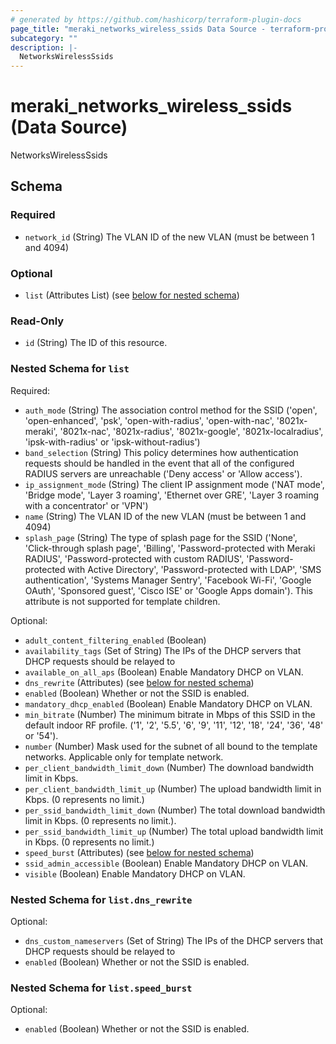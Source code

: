 ```yaml
---
# generated by https://github.com/hashicorp/terraform-plugin-docs
page_title: "meraki_networks_wireless_ssids Data Source - terraform-provider-meraki"
subcategory: ""
description: |-
  NetworksWirelessSsids
---
```


# meraki_networks_wireless_ssids (Data Source)

NetworksWirelessSsids



<!-- schema generated by tfplugindocs -->
## Schema

### Required

- `network_id` (String) The VLAN ID of the new VLAN (must be between 1 and 4094)

### Optional

- `list` (Attributes List) (see [below for nested schema](#nestedatt--list))

### Read-Only

- `id` (String) The ID of this resource.

<a id="nestedatt--list"></a>
### Nested Schema for `list`

Required:

- `auth_mode` (String) The association control method for the SSID ('open', 'open-enhanced', 'psk', 'open-with-radius', 'open-with-nac', '8021x-meraki', '8021x-nac', '8021x-radius', '8021x-google', '8021x-localradius', 'ipsk-with-radius' or 'ipsk-without-radius')
- `band_selection` (String) This policy determines how authentication requests should be handled in the event that all of the configured RADIUS servers are unreachable ('Deny access' or 'Allow access').
- `ip_assignment_mode` (String) The client IP assignment mode ('NAT mode', 'Bridge mode', 'Layer 3 roaming', 'Ethernet over GRE', 'Layer 3 roaming with a concentrator' or 'VPN')
- `name` (String) The VLAN ID of the new VLAN (must be between 1 and 4094)
- `splash_page` (String) The type of splash page for the SSID ('None', 'Click-through splash page', 'Billing', 'Password-protected with Meraki RADIUS', 'Password-protected with custom RADIUS', 'Password-protected with Active Directory', 'Password-protected with LDAP', 'SMS authentication', 'Systems Manager Sentry', 'Facebook Wi-Fi', 'Google OAuth', 'Sponsored guest', 'Cisco ISE' or 'Google Apps domain'). This attribute is not supported for template children.

Optional:

- `adult_content_filtering_enabled` (Boolean)
- `availability_tags` (Set of String) The IPs of the DHCP servers that DHCP requests should be relayed to
- `available_on_all_aps` (Boolean) Enable Mandatory DHCP on VLAN.
- `dns_rewrite` (Attributes) (see [below for nested schema](#nestedatt--list--dns_rewrite))
- `enabled` (Boolean) Whether or not the SSID is enabled.
- `mandatory_dhcp_enabled` (Boolean) Enable Mandatory DHCP on VLAN.
- `min_bitrate` (Number) The minimum bitrate in Mbps of this SSID in the default indoor RF profile. ('1', '2', '5.5', '6', '9', '11', '12', '18', '24', '36', '48' or '54').
- `number` (Number) Mask used for the subnet of all bound to the template networks. Applicable only for template network.
- `per_client_bandwidth_limit_down` (Number) The download bandwidth limit in Kbps.
- `per_client_bandwidth_limit_up` (Number) The upload bandwidth limit in Kbps. (0 represents no limit.)
- `per_ssid_bandwidth_limit_down` (Number) The total download bandwidth limit in Kbps. (0 represents no limit.).
- `per_ssid_bandwidth_limit_up` (Number) The total upload bandwidth limit in Kbps. (0 represents no limit.)
- `speed_burst` (Attributes) (see [below for nested schema](#nestedatt--list--speed_burst))
- `ssid_admin_accessible` (Boolean) Enable Mandatory DHCP on VLAN.
- `visible` (Boolean) Enable Mandatory DHCP on VLAN.

<a id="nestedatt--list--dns_rewrite"></a>
### Nested Schema for `list.dns_rewrite`

Optional:

- `dns_custom_nameservers` (Set of String) The IPs of the DHCP servers that DHCP requests should be relayed to
- `enabled` (Boolean) Whether or not the SSID is enabled.


<a id="nestedatt--list--speed_burst"></a>
### Nested Schema for `list.speed_burst`

Optional:

- `enabled` (Boolean) Whether or not the SSID is enabled.


